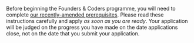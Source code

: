 Before beginning the Founders & Coders programme, you will need to complete [our recently-amended prerequisites](./prerequisites). Please read these instructions carefully and apply _as soon as you are ready_. Your application will be judged on the progress you have made on the date applications close, not on the date that you submit your application.
